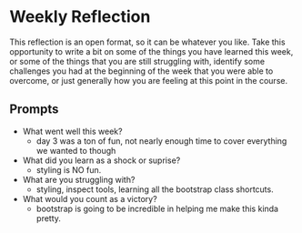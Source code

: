 # Weekly Reflection
This reflection is an open format, so it can be whatever you like. Take this opportunity to write a bit on some of the things you have learned this week, or some of the things that you are still struggling with, identify some challenges you had at the beginning of the week that you were able to overcome, or just generally how you are feeling at this point in the course.

## Prompts
- What went well this week? 
  - day 3 was a ton of fun, not nearly enough time to cover everything we wanted to though
- What did you learn as a shock or suprise?
  - styling is NO fun.
- What are you struggling with?
  - styling, inspect tools, learning all the bootstrap class shortcuts.
- What would you count as a victory?
  - bootstrap is going to be incredible in helping me make this kinda pretty.